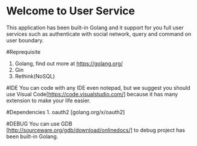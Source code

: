 # Welcome to User Service
This application has been built-in Golang and it support for you full user services such as authenticate with social network, query and command on user boundary.

#Reprequisite
1. Golang, find out more at https://golang.org/
2. Gin
3. Rethink(NoSQL)

#IDE
You can code with any IDE even notepad, but we suggest you should use Visual Code[https://code.visualstudio.com/] because it has many extension to make your life easier.

#Dependencies
    1. oauth2 [golang.org/x/oauth2]

#DEBUG
You can use GDB [http://sourceware.org/gdb/download/onlinedocs/] to debug project has been built-in Golang.
